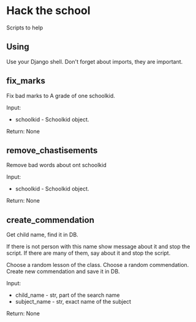 # Hack the school
Scripts to help

## Using
Use your Django shell. Don't forget about imports, they are important.

## fix_marks
Fix bad marks to A grade of one schoolkid.

Input: 
* schoolkid - Schoolkid object.

Return: None
## remove_chastisements
Remove bad words about ont schoolkid

Input: 
* schoolkid - Schoolkid object.

Return: None
## create_commendation
Get child name, find it in DB. 

If there is not person with this name show message about it and stop the script. 
If there are many of them, say about it and stop the script.

Choose a random lesson of the class. Choose a random commendation. Create new commendation and save it in DB.

Input:
* child_name - str, part of the search name
* subject_name - str, exact name of the subject

Return: None